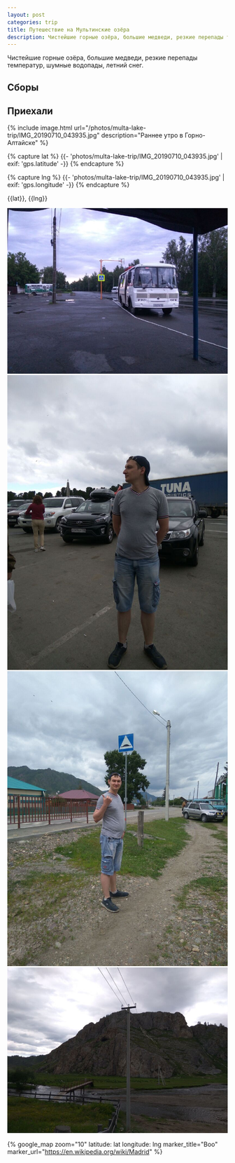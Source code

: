 ```yaml
---
layout: post
categories: trip
title: Путешествие на Мультинские озёра
description: Чистейшие горные озёра, большие медведи, резкие перепады температур, шумные водопады, летний снег.
---
```


Чистейшие горные озёра, большие медведи, резкие перепады температур, шумные водопады, летний снег.

## Сборы

## Приехали

{% include image.html url="/photos/multa-lake-trip/IMG_20190710_043935.jpg" description="Раннее утро в Горно-Алтайске" %}

{% capture lat %}
{{- 'photos/multa-lake-trip/IMG_20190710_043935.jpg' | exif: 'gps.latitude' -}}
{% endcapture %}

{% capture lng %}
{{- 'photos/multa-lake-trip/IMG_20190710_043935.jpg' | exif: 'gps.longitude' -}}
{% endcapture %}

{{lat}}, {{lng}}

![Рождение маршрутов](/photos/multa-lake-trip/IMG_20190710_052534.jpg)
![В горах значительно холоднее](/photos/multa-lake-trip/IMG_20190712_152402.jpg)
![Чем дальше, тем выше горы](/photos/multa-lake-trip/IMG_20190712_161407.jpg)
![Пещера Усть-Кан](/photos/multa-lake-trip/IMG_20190712_173829.jpg)


{% google_map
   zoom="10"
   latitude: lat
   longitude: lng
   marker_title="Boo"
   marker_url="https://en.wikipedia.org/wiki/Madrid" %}

